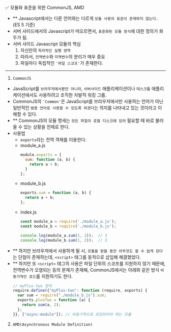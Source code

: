 ✅ 모듈화 표준을 위한 CommonJS, AMD

* ** Javascript에서는 다른 언어와는 다르게 `모듈 사용의 표준이 존재하지 않는다.` (ES 5 기준)
* 서버 사이드에서의 Javascript가 떠오르면서, `표준화된 모듈 방식`에 대한 정의가 화두가 됨.
* 서버 사이드 Javascript 모듈의 핵심
  1. 자신만의 `독자적인 실행 영역`
  2. 따라서, `전역변수`와 `지역변수`의 분리가 매우 중요
  3. 파일마다 독립적인 `'파일 스코프'`가 존재한다.

<hr />

1. `CommonJS`
  * JavaScript를 `브라우저에서뿐만 아니라`, `서버사이드` 애플리케이션이나 `데스크톱` 애플리케이션에서도 사용하려고 조직한 자발적 워킹 그룹.
  * CommonJS의 `'Common'`은 JavaScript를 브라우저에서만 사용하는 언어가 아닌 일반적인 `범용 언어로 사용할 수 있도록 하겠다`는 의지를 나타내고 있는 것이라고 이해할 수 있다.
  * ** CommonJS의 모듈 명세는 `모든 파일이 로컬 디스크에 있어` 필요할 때 바로 불러올 수 있는 상황을 전제로 한다.
  * 사용법
    * `exports`라는 전역 객체를 이용한다.
    * module_a.js
      ```js
      module.exports = {
        sum: function (a, b) {
          return a + b;
        }
      };
      ```
    * module_b.js
      ```js
      exports.sum = function (a, b) {
        return a + b;
      };
      ```
    * index.js
      ```js
      const module_a = require('./module_a.js');
      const module_b = require('./module_b.js');

      console.log(module_a.sum(1, 2));  // 3
      console.log(module_b.sum(1, 2));  // 3
      ```
  * ** 하지만 브라우저에서 사용하게 될 시, `모듈을 받을 동안 아무것도 할 수 없게 된다`는 단점이 존재하는데, `<script>` 태그를 동적으로 삽입해 해결했었다.
  * ** 하지만 또 `<script>` 태그의 사용은 파일 단위의 스코프를 지원하지 않기 때문에, 전역변수가 오염되는 등의 문제가 존재해, CommonJS에서는 아래와 같은 방식 `비동기적인 로드`를 지원하기도 한다.
    ```js
    // myPlus-two 정의
    require.define({"myPlus-two": function (require, exports) {
      var sum = require("./module_b.js").sum;  
      exports.plusTwo = function (a) {
        return sum(a, 2);  
      };
    }}, ["async-module"]); // 비동기적으로 로딩되어야 하는 모듈
    ```

2. `AMD(Asynchronous Module Definition)`